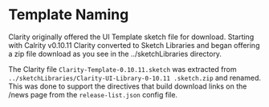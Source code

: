 # Template Naming 
Clarity originally offered the UI Template sketch file for download. Starting with Calrity v0.10.11 Clarity converted
 to Sketch Libraries and began offering a zip file download as you see in the ../sketchLibraries directory. 
 
 The Clarity file `Clarity-Template-0.10.11.sketch` was extracted from `../sketchLibraries/Clarity-UI-Library-0-10.11
 .sketch.zip` and renamed. This was done to support the directives that build download links on the /news page from 
 the `release-list.json` config file. 